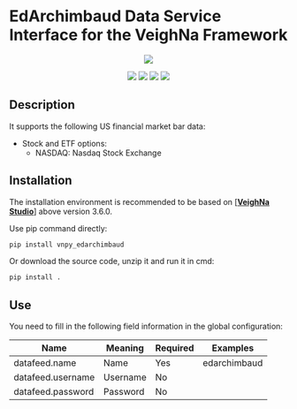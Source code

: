 # EdArchimbaud Data Service Interface for the VeighNa Framework

<p align="center">
  <img src ="https://vnpy.oss-cn-shanghai.aliyuncs.com/vnpy-logo.png"/>
</p>

<p align="center">
    <img src ="https://img.shields.io/badge/version-2.10.15.3-blueviolet.svg"/>
    <img src ="https://img.shields.io/badge/platform-windows|linux|macos-yellow.svg"/>
    <img src ="https://img.shields.io/badge/python-3.7|3.8|3.9|3.10-blue.svg" />
    <img src ="https://img.shields.io/github/license/vnpy/vnpy.svg?color=orange"/>
</p>

## Description

It supports the following US financial market bar data:

* Stock and ETF options:
  * NASDAQ: Nasdaq Stock Exchange


## Installation

The installation environment is recommended to be based on [[**VeighNa Studio**](https://edarchimbaud.com/veighna-website)] above version 3.6.0.

Use pip command directly:

```bash
pip install vnpy_edarchimbaud
```

Or download the source code, unzip it and run it in cmd:

```bash
pip install .
```

## Use

You need to fill in the following field information in the global configuration:

| Name              | Meaning  | Required | Examples     |
|-------------------|----------|----------|--------------|
| datafeed.name     | Name     | Yes      | edarchimbaud |
| datafeed.username | Username | No       |              |
| datafeed.password | Password | No       |              |
